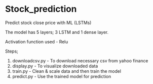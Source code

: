 # Stock_prediction
Predict stock close price with ML (LSTMs)

The model has 5 layers; 3 LSTM and 1 dense layer.

Activation function used - Relu

Steps;
1. downloadcsv.py - To download necessary csv from yahoo finance
2. display.py - To visualize downloaded data
3. train.py - Clean & scale data and then train the model
4. predict.py - Use the trained model for prediction
